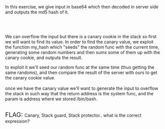 <div>
In this exercise, we give input in base64 which then decoded in server side and outputs the md5 hash of it.

<br></br>

We can overflow the input but there is a canary cookie in the stack so first we will want to find its value.
In order to find the canary value, we exploit the function my_hash which "seeds" the random func with the current time, generating some random numbers and then sums some of them up with the canary cookie, and outputs the result.


to exploit it we'll seed our random func at the same time (thus getting the same randoms), and then compare the result of the server with ours to get the canary cookie value.
<br></br>
once we have the canary value we'll want to generate the input to overflow the stack in such way that the return address is the system func, and the param is address where we stored /bin/bash.
<br></br>

<div dir='ltr'>
    <span style="font-size: 20px">FLAG: </span>
    <span>
    Canary, Stack guard, Stack protector.. what is the correct expression?
    </span>
</div>
</div>